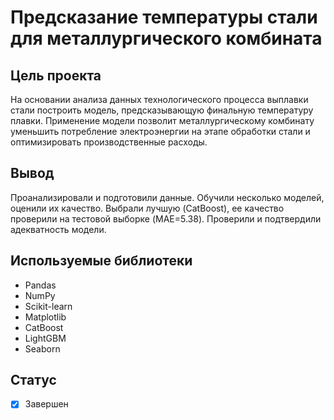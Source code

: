 # Предсказание температуры стали для металлургического комбината

## Цель проекта
На основании анализа данных технологического процесса выплавки стали построить модель, предсказывающую финальную температуру плавки. Применение модели позволит металлургическому комбинату уменьшить потребление электроэнергии на этапе обработки стали и оптимизировать производственные расходы.

## Вывод
Проанализировали и подготовили данные. Обучили несколько моделей, оценили их качество. Выбрали лучшую (CatBoost), ее качество проверили на тестовой выборке (MAE=5.38). Проверили и подтвердили адекватность модели.

## Используемые библиотеки
- Pandas
- NumPy
- Scikit-learn
- Matplotlib
- СatBoost
- LightGBM
- Seaborn

## Статус
- [x] Завершен
